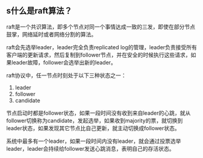 ## s什么是raft算法？

raft是一个共识算法，即多个节点对同一个事情达成一致的三发，即使在部分节点鼓掌，网络延时或者网络分割的算法。

raft会先选举leader，leader完全负责replicated log的管理，leader负责接受所有客户端的更新请求，然后复制到follower节点，并在安全的时候执行这些请求，如果leader故障，follower会选举出新的leader。

raft协议中，任一节点时刻处于以下三种状态之一：
1. leader
2. follower
3. candidate


节点启动时都是follower状态，如果一段时间没有收到来自leader的心跳，就从follower切换称为candidate，发起选举，如果收到majority的票，就切换到leader状态，如果发现其它节点比自己更新，就主动切换成follower状态。

系统中最多有一个leader，如果一段时间内没有leader，就会通过投票选举leader，leader会持续给follower发送心跳消息，表明自己的存活状态。



